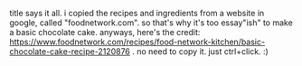 title says it all.
i copied the recipes and ingredients from a website in google, called "foodnetwork.com". so that's why it's too  essay"ish" to make a basic chocolate cake. anyways, here's the credit: https://www.foodnetwork.com/recipes/food-network-kitchen/basic-chocolate-cake-recipe-2120876 . no need to copy it. just ctrl+click. :)